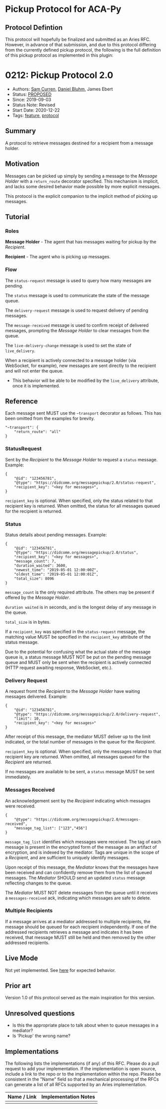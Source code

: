 # Pickup Protocol for ACA-Py

## Protocol Defintion

This protocol will hopefully be finalized and submitted as an Aries RFC.
However, in advance of that submission, and due to this protocol differing from
the currently defined pickup protocol, the following is the full definition of
this pickup protocol as implemented in this plugin:

# 0212: Pickup Protocol 2.0

- Authors: [Sam Curren](telegramsam@gmail.com), [Daniel Bluhm](dbluhm@pm.me), James Ebert
- Status: [PROPOSED](/README.md#proposed)
- Since: 2019-09-03
- Status Note: Revised
- Start Date: 2020-12-22
- Tags: [feature](/tags.md#feature), [protocol](/tags.md#protocol)

## Summary

A protocol to retrieve messages destined for a recipient from a message holder.

## Motivation

Messages can be picked up simply by sending a message to the _Message Holder_
with a `return_route` decorator specified. This mechanism is implicit, and lacks
some desired behavior made possible by more explicit messages.

This protocol is the explicit companion to the implicit method of picking up messages.

## Tutorial

### Roles

**Message Holder** - The agent that has messages waiting for pickup by the _Recipient_.

**Recipient** - The agent who is picking up messages.

### Flow

The `status-request` message is used to query how many messages are pending.

The `status` message is used to communicate the state of the message queue.

The `delivery-request` message is used to request delivery of pending messages.

The `message-received` message is used to confirm receipt of delivered messages, 
prompting the _Message Holder_ to clear messages from the queue.

The `live-delivery-change` message is used to set the state of `live_delivery`. 

When a recipient is actively connected to a message holder (via WebSocket, for
example), new messages are sent directly to the recipient and will not enter the
queue.
- This behavior will be able to be modified by the `live_delivery` attribute, once it is implemented.

## Reference

Each message sent MUST use the `~transport` decorator as follows. This has been omitted from the examples for brevity.
```json=
"~transport": {
    "return_route": "all"
}
```

### StatusRequest

Sent by the _Recipient_ to the _Message Holder_ to request a `status` message. Example:

```json=
{
    "@id": "123456781",
    "@type": "https://didcomm.org/messagepickup/2.0/status-request",
    "recipient_key": "<key for messages>",
}
```

`recipient_key` is optional. When specified, only the status related to that
recipient key is returned. When omitted, the status for all messages queued for
the recipient is returned.

### Status

Status details about pending messages. Example:

```json=
{
    "@id": "123456781",
    "@type": "https://didcomm.org/messagepickup/2.0/status",
    "recipient_key": "<key for messages>",
    "message_count": 7,
    "duration_waited": 3600,
    "newest_time": "2019-05-01 12:00:00Z",
    "oldest_time": "2019-05-01 12:00:01Z",
    "total_size": 8096
}
```

`message_count` is the only required attribute. The others may be present if
offered by the _Message Holder_.

`duration waited` is in seconds, and is the longest  delay of any message in the
queue.

`total_size` is in bytes.

If a `recipient_key` was specified in the `status-request` message, the matching
value MUST be specified in the `recipient_key` attribute of the status
message.

Due to the potential for confusing what the actual state of the message queue
is, a status message MUST NOT be put on the pending message queue and MUST only
be sent when the recipient is actively connected (HTTP request awaiting
response, WebSocket, etc.).

### Delivery Request

A request fromt the _Recipient_ to the _Message Holder_ have waiting messages delivered. Example:

```json=
{
    "@id": "123456781",
    "@type": "https://didcomm.org/messagepickup/2.0/delivery-request",
    "limit": 10,
    "recipient_key": "<key for messages>"
}
```

After receipt of this message, the mediator MUST deliver up to the limit
indicated, or the total number of messages in the queue for the _Recipient_.

`recipient_key` is optional. When specified, only the messages related to that
recipient key are returned. When omitted, all messages queued for the _Recipient_
are returned.

If no messages are available to be sent, a `status` message MUST be sent immediately. 

### Messages Received
An acknowledgement sent by the _Recipient_ indicating which messages were received.
```json=
{
    "@type": "https://didcomm.org/messagepickup/2.0/messages-received",
    "message_tag_list": ["123","456"]
}
```
`message_tag_list` identifies which messages were received. The tag of each message 
is present in the encrypted form of the message as an artifact of encryption, and is 
indexed by the mediator. Tags are unique in the scope of a _Recipient_, and are sufficient 
to uniquely identify messages.

Upon receipt of this message, the _Mediator_ knows that the messages have been received and can 
confidently remove them from the list of queued messages. The _Mediator_ SHOULD send an updated 
`status` message reflecting changes to the queue.

The _Mediator_ MUST NOT delete messages from the queue until it receives a `messages-received` ack, 
indicating which messages are safe to delete. 

### Multiple Recipients
If a message arrives at a mediator addressed to multiple recipients, the message should be queued 
for each recipient independently. If one of the addressed recipients retrieves a message and indicates 
it has been received, that message MUST still be held and then removed by the other addressed recipients.

## Live Mode
Not yet implemented. See [here](https://github.com/TelegramSam/aries-rfc/tree/pickup_v2/features/0685-pickup-v2#live-mode) 
for expected behavior.

## Prior art

Version 1.0 of this protocol served as the main inspiration for this version.

## Unresolved questions

- Is this the appropriate place to talk about when to queue messages in a mediator?
- Is 'Pickup' the wrong name?

## Implementations

The following lists the implementations (if any) of this RFC. Please do a pull
request to add your implementation. If the implementation is open source,
include a link to the repo or to the implementation within the repo. Please be
consistent in the "Name" field so that a mechanical processing of the RFCs can
generate a list of all RFCs supported by an Aries implementation.

Name / Link | Implementation Notes
--- | ---
 |  |
